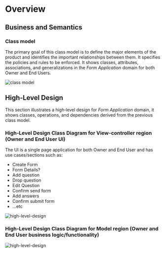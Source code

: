 # Overview

## Business and Semantics

### Class model

The primary goal of this class model is to define the major elements of the product and identifies the important
relationships between them. It specifies the policies and rules to be enforced. It shows classes, attributes,
associations, and generalizations in the _Form Application_ domain for both Owner and End Users.

![class model](https://user-images.githubusercontent.com/26156279/167326362-a0c55850-5b15-481c-9d91-b5c7abee88b4.png)

## High‐Level Design

This section illustrates a high‐level design for _Form Application_ domain, it shows classes, operations, and
dependencies derived from the previous class model.

### High‐Level Design Class Diagram for View-controller region (Owner and End User UI)

The UI is a single page application for both Owner and End User and has use cases/sections such as:

- Create Form
- Form Details?
- Add question
- Drop question
- Edit Question
- Confirm send form
- Add answers
- Confirm submit form
- ...etc

![high-level-design](https://user-images.githubusercontent.com/26156279/167331658-ebbe2a38-21db-4e86-8ced-db0c2c28ed70.png)

### High‐Level Design Class Diagram for Model region (Owner and End User business logic/functionality)

![high-level-design](https://user-images.githubusercontent.com/26156279/167329405-b8d8ea11-b111-41bb-8791-3deaf71634ac.png)

